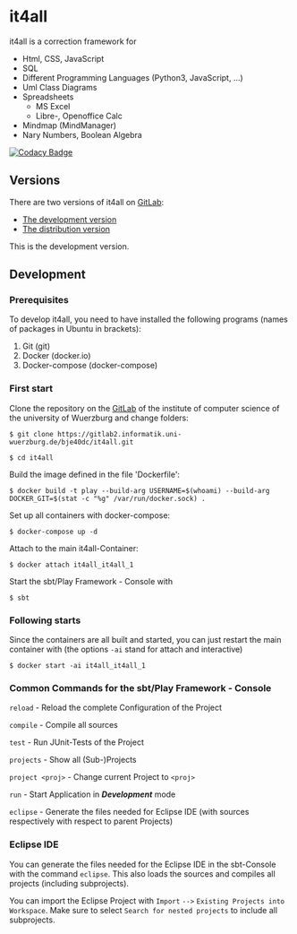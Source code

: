 # it4all

it4all is a correction framework for

- Html, CSS, JavaScript
- SQL
- Different Programming Languages (Python3, JavaScript, ...)
- Uml Class Diagrams
- Spreadsheets
  - MS Excel
  - Libre-, Openoffice Calc
- Mindmap (MindManager)
- Nary Numbers, Boolean Algebra

[![Codacy Badge](https://api.codacy.com/project/badge/Grade/1d60243593e347fc9ec6026bf8e7e465)](https://www.codacy.com/app/b.eyselein/it4all?utm_source=bje40dc@gitlab2.informatik.uni-wuerzburg.de&amp;utm_medium=referral&amp;utm_content=bje40dc/it4all&amp;utm_campaign=Badge_Grade)

## Versions

There are two versions of it4all on [GitLab](https:/gitlab2.informatik.uni-wuerzburg.de):
* [The development version](https://gitlab2.informatik.uni-wuerzburg.de/bje40dc/it4all.git)
* [The distribution version](https://gitlab2.informatik.uni-wuerzburg.de/it4all/dist.git)

This is the development version.

## Development

### Prerequisites
To develop it4all, you need to have installed the following programs (names of packages in Ubuntu in brackets):

1. Git (git)
2. Docker (docker.io)
3. Docker-compose (docker-compose)

### First start

Clone the repository on the [GitLab](https://gitlab2.informatik.uni-wuerzburg.de/bje40dc/it4all.git) of the institute of computer science of the university of Wuerzburg and change folders:

`$ git clone https://gitlab2.informatik.uni-wuerzburg.de/bje40dc/it4all.git`

`$ cd it4all`

Build the image defined in the file 'Dockerfile':

`$ docker build -t play --build-arg USERNAME=$(whoami) --build-arg DOCKER_GIT=$(stat -c "%g" /var/run/docker.sock) .`

Set up all containers with docker-compose:

`$ docker-compose up -d`

Attach to the main it4all-Container:

`$ docker attach it4all_it4all_1`

Start the sbt/Play Framework - Console with

`$ sbt`

### Following starts

Since the containers are all built and started, you can just restart the main container with (the options `-ai` stand for attach and interactive)

`$ docker start -ai it4all_it4all_1`

### Common Commands for the sbt/Play Framework - Console

`reload` - Reload the complete Configuration of the Project

`compile` - Compile all sources

`test` - Run JUnit-Tests of the Project

`projects` - Show all (Sub-)Projects

`project <proj>` - Change current Project to `<proj>`

`run` - Start Application in **_Development_** mode

`eclipse` - Generate the files needed for Eclipse IDE (with sources respectively with respect to parent Projects)

### Eclipse IDE

You can generate the files needed for the Eclipse IDE in the sbt-Console with the command `eclipse`. This also loads the sources and compiles all projects (including subprojects).

You can import the Eclipse Project with `Import` `-->` `Existing Projects into Workspace`. Make sure to select `Search for nested projects` to include all subprojects.
